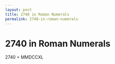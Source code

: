 ```yaml
---
layout: post
title: 2740 in Roman Numerals
permalink: 2740-in-roman-numerals
---
```


# 2740 in Roman Numerals

2740 = MMDCCXL
